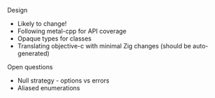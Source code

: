 Design

- Likely to change!
- Following metal-cpp for API coverage
- Opaque types for classes
- Translating objective-c with minimal Zig changes (should be auto-generated)

Open questions

- Null strategy - options vs errors
- Aliased enumerations
